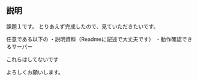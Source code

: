 ## 説明
課題１です。
とりあえず完成したので、見ていただきたいです。

任意である以下の
・説明資料（Readmeに記述で大丈夫です）
・動作確認できるサーバー

これらはしてないです

よろしくお願いします。
